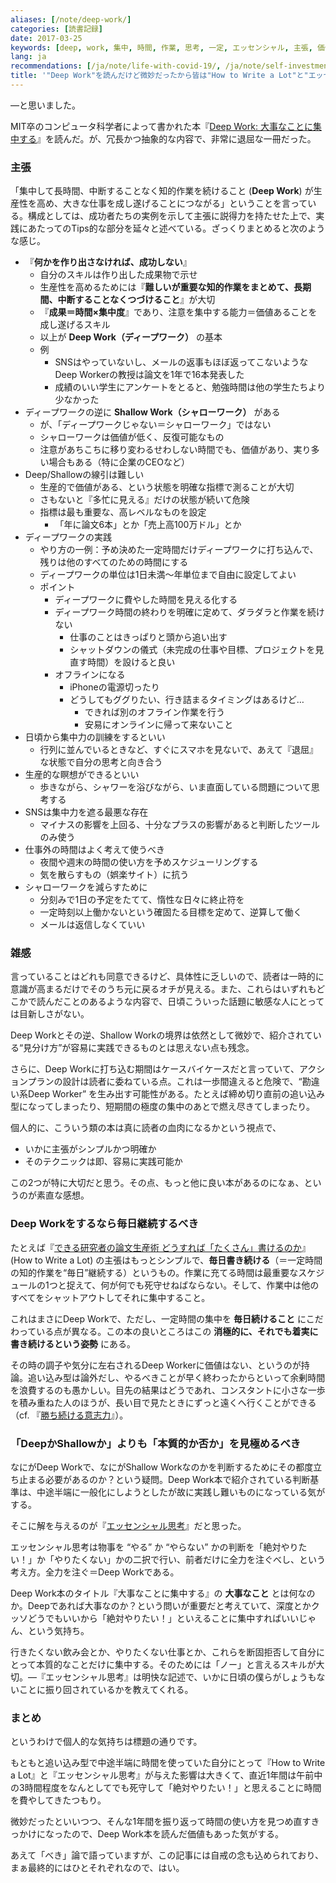 ```yaml
---
aliases: [/note/deep-work/]
categories: [読書記録]
date: 2017-03-25
keywords: [deep, work, 集中, 時間, 作業, 思考, 一定, エッセンシャル, 主張, 価値]
lang: ja
recommendations: [/ja/note/life-with-covid-19/, /ja/note/self-investment/, /ja/note/dmm-eikaiwa/]
title: '"Deep Work"を読んだけど微妙だったから皆は"How to Write a Lot"と"エッセンシャル思考"を読めばいい'
---
```


―と思いました。

MIT卒のコンピュータ科学者によって書かれた本『[Deep Work: 大事なことに集中する](https://www.amazon.co.jp/%E5%A4%A7%E4%BA%8B%E3%81%AA%E3%81%93%E3%81%A8%E3%81%AB%E9%9B%86%E4%B8%AD%E3%81%99%E3%82%8B-%E6%B0%97%E3%81%8C%E6%95%A3%E3%82%8B%E3%82%82%E3%81%AE%E3%81%A0%E3%82%89%E3%81%91%E3%81%AE%E4%B8%96%E7%95%8C%E3%81%A7%E7%94%9F%E7%94%A3%E6%80%A7%E3%82%92%E6%9C%80%E5%A4%A7%E5%8C%96%E3%81%99%E3%82%8B%E7%A7%91%E5%AD%A6%E7%9A%84%E6%96%B9%E6%B3%95-%E3%82%AB%E3%83%AB-%E3%83%8B%E3%83%A5%E3%83%BC%E3%83%9D%E3%83%BC%E3%83%88/dp/4478068550)』を読んだ。が、冗長かつ抽象的な内容で、非常に退屈な一冊だった。

### 主張

「集中して長時間、中断することなく知的作業を続けること (**Deep Work**) が生産性を高め、大きな仕事を成し遂げることにつながる」ということを言っている。構成としては、成功者たちの実例を示して主張に説得力を持たせた上で、実践にあたってのTips的な部分を延々と述べている。ざっくりまとめると次のような感じ。

- 『**何かを作り出さなければ、成功しない**』
	- 自分のスキルは作り出した成果物で示せ
	- 生産性を高めるためには『**難しいが重要な知的作業をまとめて、長期間、中断することなくつづけること**』が大切
	- 『**成果＝時間×集中度**』であり、注意を集中する能力＝価値あることを成し遂げるスキル
	- 以上が **Deep Work（ディープワーク）** の基本
	- 例
		- SNSはやっていないし、メールの返事もほぼ返ってこないようなDeep Workerの教授は論文を1年で16本発表した
		- 成績のいい学生にアンケートをとると、勉強時間は他の学生たちより少なかった
- ディープワークの逆に **Shallow Work（シャローワーク）** がある
	- が、「ディープワークじゃない＝シャローワーク」ではない
	- シャローワークは価値が低く、反復可能なもの
	- 注意があちこちに移り変わるせわしない時間でも、価値があり、実り多い場合もある（特に企業のCEOなど）
- Deep/Shallowの線引は難しい
	- 生産的で価値がある、という状態を明確な指標で測ることが大切
	- さもないと『多忙に見える』だけの状態が続いて危険
	- 指標は最も重要な、高レベルなものを設定
		- 「年に論文6本」とか「売上高100万ドル」とか
- ディープワークの実践
	- やり方の一例：予め決めた一定時間だけディープワークに打ち込んで、残りは他のすべてのための時間にする
	- ディープワークの単位は1日未満〜年単位まで自由に設定してよい
	- ポイント
		- ディープワークに費やした時間を見える化する
		- ディープワーク時間の終わりを明確に定めて、ダラダラと作業を続けない
			- 仕事のことはきっぱりと頭から追い出す
			- シャットダウンの儀式（未完成の仕事や目標、プロジェクトを見直す時間）を設けると良い
		- オフラインになる
			- iPhoneの電源切ったり
			- どうしてもググりたい、行き詰まるタイミングはあるけど…
				- できれば別のオフライン作業を行う
				- 安易にオンラインに帰って来ないこと
- 日頃から集中力の訓練をするといい
	- 行列に並んでいるときなど、すぐにスマホを見ないで、あえて『退屈』な状態で自分の思考と向き合う
- 生産的な瞑想ができるといい
	- 歩きながら、シャワーを浴びながら、いま直面している問題について思考する
- SNSは集中力を遮る最悪な存在
	- マイナスの影響を上回る、十分なプラスの影響があると判断したツールのみ使う
- 仕事外の時間はよく考えて使うべき
	- 夜間や週末の時間の使い方を予めスケジューリングする
	- 気を散らすもの（娯楽サイト）に抗う
- シャローワークを減らすために
	- 分刻みで1日の予定をたてて、惰性な日々に終止符を
	- 一定時刻以上働かないという確固たる目標を定めて、逆算して働く
	- メールは返信しなくていい

### 雑感

言っていることはどれも同意できるけど、具体性に乏しいので、読者は一時的に意識が高まるだけでそのうち元に戻るオチが見える。また、これらはいずれもどこかで読んだことのあるような内容で、日頃こういった話題に敏感な人にとっては目新しさがない。

Deep Workとその逆、Shallow Workの境界は依然として微妙で、紹介されている“見分け方”が容易に実践できるものとは思えない点も残念。

さらに、Deep Workに打ち込む期間はケースバイケースだと言っていて、アクションプランの設計は読者に委ねている点。これは一歩間違えると危険で、“勘違い系Deep Worker” を生み出す可能性がある。たとえば締め切り直前の追い込み型になってしまったり、短期間の極度の集中のあとで燃え尽きてしまったり。

個人的に、こういう類の本は真に読者の血肉になるかという視点で、

- いかに主張がシンプルかつ明確か
- そのテクニックは即、容易に実践可能か

この2つが特に大切だと思う。その点、もっと他に良い本があるのになぁ、というのが素直な感想。

### Deep Workをするなら毎日継続するべき

たとえば『[できる研究者の論文生産術 どうすれば「たくさん」書けるのか](https://www.amazon.co.jp/%E3%81%A7%E3%81%8D%E3%82%8B%E7%A0%94%E7%A9%B6%E8%80%85%E3%81%AE%E8%AB%96%E6%96%87%E7%94%9F%E7%94%A3%E8%A1%93-%E3%81%A9%E3%81%86%E3%81%99%E3%82%8C%E3%81%B0%E3%80%8C%E3%81%9F%E3%81%8F%E3%81%95%E3%82%93%E3%80%8D%E6%9B%B8%E3%81%91%E3%82%8B%E3%81%AE%E3%81%8B-KS%E7%A7%91%E5%AD%A6%E4%B8%80%E8%88%AC%E6%9B%B8-%E3%83%9D%E3%83%BC%E3%83%AB-J%E3%83%BB%E3%82%B7%E3%83%AB%E3%83%B4%E3%82%A3%E3%82%A2/dp/4061531530)』(How to Write a Lot) の主張はもっとシンプルで、**毎日書き続ける**（＝一定時間の知的作業を“毎日”継続する）というもの。作業に充てる時間は最重要なスケジュールの1つと捉えて、何が何でも死守せねばならない。そして、作業中は他のすべてをシャットアウトしてそれに集中すること。

これはまさにDeep Workで、ただし、一定時間の集中を **毎日続けること** にこだわっている点が異なる。この本の良いところはこの **消極的に、それでも着実に書き続けるという姿勢** にある。

その時の調子や気分に左右されるDeep Workerに価値はない、というのが持論。追い込み型は論外だし、やるべきことが早く終わったからといって余剰時間を浪費するのも愚かしい。目先の結果はどうであれ、コンスタントに小さな一歩を積み重ねた人のほうが、長い目で見たときにずっと遠くへ行くことができる（cf. 『[勝ち続ける意志力](https://www.amazon.co.jp/勝ち続ける意志力-小学館101新書-梅原-大吾/dp/4098251329)』）。

### 「DeepかShallowか」よりも「本質的か否か」を見極めるべき

なにがDeep Workで、なにがShallow Workなのかを判断するためにその都度立ち止まる必要があるのか？という疑問。Deep Work本で紹介されている判断基準は、中途半端に一般化にしようとしたが故に実践し難いものになっている気がする。

そこに解を与えるのが『[エッセンシャル思考](https://www.amazon.co.jp/%E3%82%A8%E3%83%83%E3%82%BB%E3%83%B3%E3%82%B7%E3%83%A3%E3%83%AB%E6%80%9D%E8%80%83-%E6%9C%80%E5%B0%91%E3%81%AE%E6%99%82%E9%96%93%E3%81%A7%E6%88%90%E6%9E%9C%E3%82%92%E6%9C%80%E5%A4%A7%E3%81%AB%E3%81%99%E3%82%8B-%E3%82%B0%E3%83%AC%E3%83%83%E3%82%B0-%E3%83%9E%E3%82%AD%E3%83%A5%E3%83%BC%E3%83%B3/dp/4761270438/)』だと思った。

エッセンシャル思考は物事を “やる” か “やらない” かの判断を「絶対やりたい！」か「やりたくない」かの二択で行い、前者だけに全力を注ぐべし、という考え方。全力を注ぐ＝Deep Workである。

Deep Work本のタイトル『大事なことに集中する』の **大事なこと** とは何なのか。Deepであれば大事なのか？という問いが重要だと考えていて、深度とかクッソどうでもいいから「絶対やりたい！」といえることに集中すればいいじゃん、という気持ち。

行きたくない飲み会とか、やりたくない仕事とか、これらを断固拒否して自分にとって本質的なことだけに集中する。そのためには「ノー」と言えるスキルが大切。―『エッセンシャル思考』は明快な記述で、いかに日頃の僕らがしょうもないことに振り回されているかを教えてくれる。

### まとめ

というわけで個人的な気持ちは標題の通りです。

もともと追い込み型で中途半端に時間を使っていた自分にとって『How to Write a Lot』と『エッセンシャル思考』が与えた影響は大きくて、直近1年間は午前中の3時間程度をなんとしてでも死守して「絶対やりたい！」と思えることに時間を費やしてきたつもり。

微妙だったといいつつ、そんな1年間を振り返って時間の使い方を見つめ直すきっかけになったので、Deep Work本を読んだ価値もあった気がする。

あえて「べき」論で語っていますが、この記事には自戒の念も込められており、まぁ最終的にはひとそれぞれなので、はい。